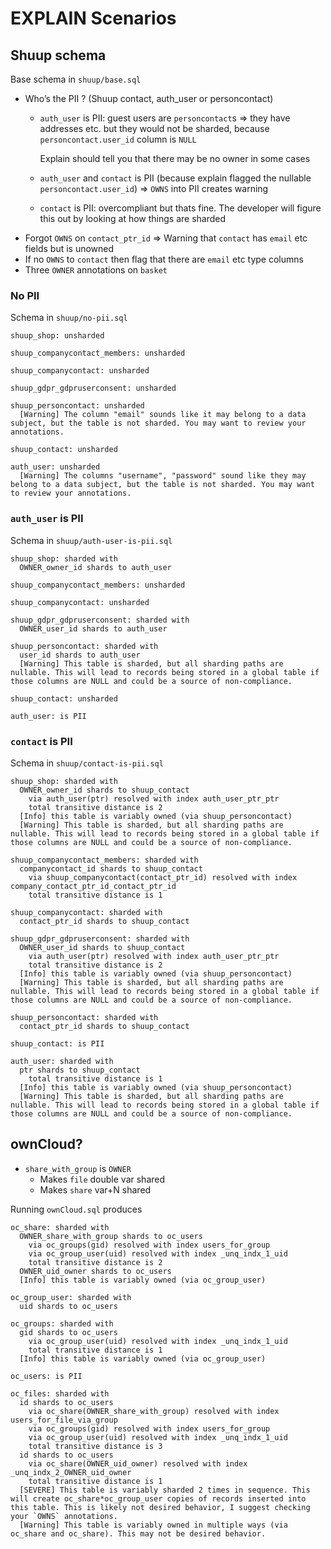 # EXPLAIN Scenarios

## Shuup schema

Base schema in `shuup/base.sql`

- Who’s the PII ? (Shuup contact, auth_user or personcontact)
    - `auth_user` is PII: guest users are `personcontact`s ⇒ they have addresses etc. but they would not be sharded, because `personcontact.user_id` column is `NULL`
        
        Explain should tell you that there may be no owner in some cases
        
    - `auth_user` and `contact` is PII (because explain flagged the nullable `personcontact.user_id`) ⇒ `OWNS` into PII creates warning
    - `contact` is PII: overcompliant but thats fine. The developer will figure this out by looking at how things are sharded
- Forgot `OWNS` on `contact_ptr_id` ⇒ Warning that `contact` has `email` etc fields but is unowned
- If no `OWNS` to `contact` then flag that there are `email` etc type columns
- Three `OWNER` annotations on `basket`

### No PII

Schema in `shuup/no-pii.sql`

```
shuup_shop: unsharded

shuup_companycontact_members: unsharded

shuup_companycontact: unsharded

shuup_gdpr_gdpruserconsent: unsharded

shuup_personcontact: unsharded
  [Warning] The column "email" sounds like it may belong to a data subject, but the table is not sharded. You may want to review your annotations.

shuup_contact: unsharded

auth_user: unsharded
  [Warning] The columns "username", "password" sound like they may belong to a data subject, but the table is not sharded. You may want to review your annotations.
```

### `auth_user` is PII

Schema in `shuup/auth-user-is-pii.sql`

```
shuup_shop: sharded with
  OWNER_owner_id shards to auth_user

shuup_companycontact_members: unsharded

shuup_companycontact: unsharded

shuup_gdpr_gdpruserconsent: sharded with
  OWNER_user_id shards to auth_user

shuup_personcontact: sharded with
  user_id shards to auth_user
  [Warning] This table is sharded, but all sharding paths are nullable. This will lead to records being stored in a global table if those columns are NULL and could be a source of non-compliance.

shuup_contact: unsharded

auth_user: is PII
```

### `contact` is PII

Schema in `shuup/contact-is-pii.sql`

```
shuup_shop: sharded with
  OWNER_owner_id shards to shuup_contact
    via auth_user(ptr) resolved with index auth_user_ptr_ptr
    total transitive distance is 2
  [Info] this table is variably owned (via shuup_personcontact)
  [Warning] This table is sharded, but all sharding paths are nullable. This will lead to records being stored in a global table if those columns are NULL and could be a source of non-compliance.

shuup_companycontact_members: sharded with
  companycontact_id shards to shuup_contact
    via shuup_companycontact(contact_ptr_id) resolved with index company_contact_ptr_id_contact_ptr_id
    total transitive distance is 1

shuup_companycontact: sharded with
  contact_ptr_id shards to shuup_contact

shuup_gdpr_gdpruserconsent: sharded with
  OWNER_user_id shards to shuup_contact
    via auth_user(ptr) resolved with index auth_user_ptr_ptr
    total transitive distance is 2
  [Info] this table is variably owned (via shuup_personcontact)
  [Warning] This table is sharded, but all sharding paths are nullable. This will lead to records being stored in a global table if those columns are NULL and could be a source of non-compliance.

shuup_personcontact: sharded with
  contact_ptr_id shards to shuup_contact

shuup_contact: is PII

auth_user: sharded with
  ptr shards to shuup_contact
    total transitive distance is 1
  [Info] this table is variably owned (via shuup_personcontact)
  [Warning] This table is sharded, but all sharding paths are nullable. This will lead to records being stored in a global table if those columns are NULL and could be a source of non-compliance.
```

## ownCloud?

- `share_with_group` is `OWNER`
    - Makes `file` double var shared
    - Makes `share` var+N shared

Running `ownCloud.sql` produces

```
oc_share: sharded with
  OWNER_share_with_group shards to oc_users
    via oc_groups(gid) resolved with index users_for_group
    via oc_group_user(uid) resolved with index _unq_indx_1_uid
    total transitive distance is 2
  OWNER_uid_owner shards to oc_users
  [Info] this table is variably owned (via oc_group_user)

oc_group_user: sharded with
  uid shards to oc_users

oc_groups: sharded with
  gid shards to oc_users
    via oc_group_user(uid) resolved with index _unq_indx_1_uid
    total transitive distance is 1
  [Info] this table is variably owned (via oc_group_user)

oc_users: is PII

oc_files: sharded with
  id shards to oc_users
    via oc_share(OWNER_share_with_group) resolved with index users_for_file_via_group
    via oc_groups(gid) resolved with index users_for_group
    via oc_group_user(uid) resolved with index _unq_indx_1_uid
    total transitive distance is 3
  id shards to oc_users
    via oc_share(OWNER_uid_owner) resolved with index _unq_indx_2_OWNER_uid_owner
    total transitive distance is 1
  [SEVERE] This table is variably sharded 2 times in sequence. This will create oc_share*oc_group_user copies of records inserted into this table. This is likely not desired behavior, I suggest checking your `OWNS` annotations.
  [Warning] This table is variably owned in multiple ways (via oc_share and oc_share). This may not be desired behavior.
```